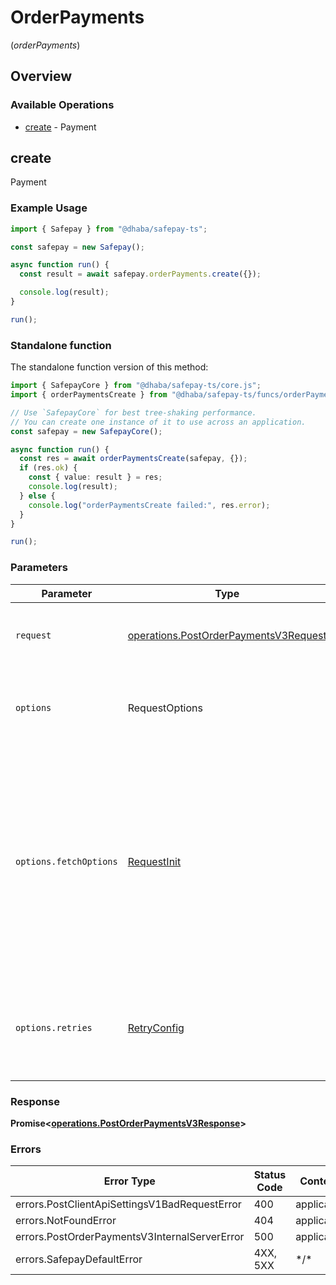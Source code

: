# OrderPayments
(*orderPayments*)

## Overview

### Available Operations

* [create](#create) - Payment

## create

Payment

### Example Usage

```typescript
import { Safepay } from "@dhaba/safepay-ts";

const safepay = new Safepay();

async function run() {
  const result = await safepay.orderPayments.create({});

  console.log(result);
}

run();
```

### Standalone function

The standalone function version of this method:

```typescript
import { SafepayCore } from "@dhaba/safepay-ts/core.js";
import { orderPaymentsCreate } from "@dhaba/safepay-ts/funcs/orderPaymentsCreate.js";

// Use `SafepayCore` for best tree-shaking performance.
// You can create one instance of it to use across an application.
const safepay = new SafepayCore();

async function run() {
  const res = await orderPaymentsCreate(safepay, {});
  if (res.ok) {
    const { value: result } = res;
    console.log(result);
  } else {
    console.log("orderPaymentsCreate failed:", res.error);
  }
}

run();
```

### Parameters

| Parameter                                                                                                                                                                      | Type                                                                                                                                                                           | Required                                                                                                                                                                       | Description                                                                                                                                                                    |
| ------------------------------------------------------------------------------------------------------------------------------------------------------------------------------ | ------------------------------------------------------------------------------------------------------------------------------------------------------------------------------ | ------------------------------------------------------------------------------------------------------------------------------------------------------------------------------ | ------------------------------------------------------------------------------------------------------------------------------------------------------------------------------ |
| `request`                                                                                                                                                                      | [operations.PostOrderPaymentsV3Request](../../models/operations/postorderpaymentsv3request.md)                                                                                 | :heavy_check_mark:                                                                                                                                                             | The request object to use for the request.                                                                                                                                     |
| `options`                                                                                                                                                                      | RequestOptions                                                                                                                                                                 | :heavy_minus_sign:                                                                                                                                                             | Used to set various options for making HTTP requests.                                                                                                                          |
| `options.fetchOptions`                                                                                                                                                         | [RequestInit](https://developer.mozilla.org/en-US/docs/Web/API/Request/Request#options)                                                                                        | :heavy_minus_sign:                                                                                                                                                             | Options that are passed to the underlying HTTP request. This can be used to inject extra headers for examples. All `Request` options, except `method` and `body`, are allowed. |
| `options.retries`                                                                                                                                                              | [RetryConfig](../../lib/utils/retryconfig.md)                                                                                                                                  | :heavy_minus_sign:                                                                                                                                                             | Enables retrying HTTP requests under certain failure conditions.                                                                                                               |

### Response

**Promise\<[operations.PostOrderPaymentsV3Response](../../models/operations/postorderpaymentsv3response.md)\>**

### Errors

| Error Type                                    | Status Code                                   | Content Type                                  |
| --------------------------------------------- | --------------------------------------------- | --------------------------------------------- |
| errors.PostClientApiSettingsV1BadRequestError | 400                                           | application/json                              |
| errors.NotFoundError                          | 404                                           | application/json                              |
| errors.PostOrderPaymentsV3InternalServerError | 500                                           | application/json                              |
| errors.SafepayDefaultError                    | 4XX, 5XX                                      | \*/\*                                         |